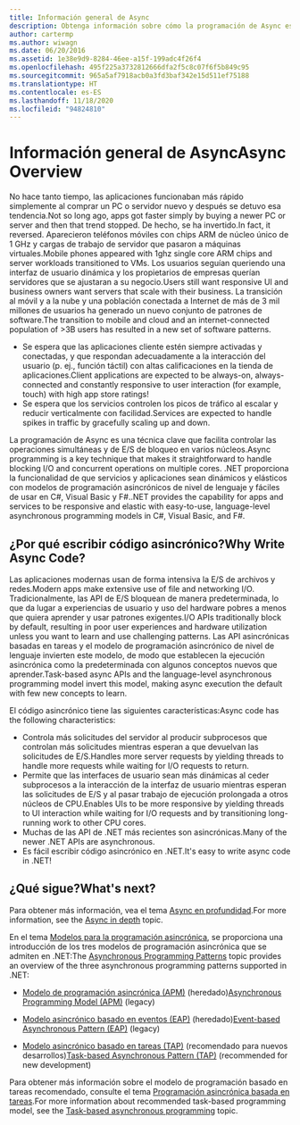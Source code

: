 ```yaml
---
title: Información general de Async
description: Obtenga información sobre cómo la programación de Async es una técnica clave que ayuda a controlar las operaciones simultáneas y de E/S de bloqueo en varios núcleos.
author: cartermp
ms.author: wiwagn
ms.date: 06/20/2016
ms.assetid: 1e38e9d9-8284-46ee-a15f-199adc4f26f4
ms.openlocfilehash: 495f225a3732812666dfa2f5c8c07f6f5b849c95
ms.sourcegitcommit: 965a5af7918acb0a3fd3baf342e15d511ef75188
ms.translationtype: HT
ms.contentlocale: es-ES
ms.lasthandoff: 11/18/2020
ms.locfileid: "94824810"
---
```

# <a name="async-overview"></a><span data-ttu-id="3f35e-103">Información general de Async</span><span class="sxs-lookup"><span data-stu-id="3f35e-103">Async Overview</span></span>

<span data-ttu-id="3f35e-104">No hace tanto tiempo, las aplicaciones funcionaban más rápido simplemente al comprar un PC o servidor nuevo y después se detuvo esa tendencia.</span><span class="sxs-lookup"><span data-stu-id="3f35e-104">Not so long ago, apps got faster simply by buying a newer PC or server and then that trend stopped.</span></span> <span data-ttu-id="3f35e-105">De hecho, se ha invertido.</span><span class="sxs-lookup"><span data-stu-id="3f35e-105">In fact, it reversed.</span></span> <span data-ttu-id="3f35e-106">Aparecieron teléfonos móviles con chips ARM de núcleo único de 1 GHz y cargas de trabajo de servidor que pasaron a máquinas virtuales.</span><span class="sxs-lookup"><span data-stu-id="3f35e-106">Mobile phones appeared with 1ghz single core ARM chips and server workloads transitioned to VMs.</span></span> <span data-ttu-id="3f35e-107">Los usuarios seguían queriendo una interfaz de usuario dinámica y los propietarios de empresas querían servidores que se ajustaran a su negocio.</span><span class="sxs-lookup"><span data-stu-id="3f35e-107">Users still want responsive UI and business owners want servers that scale with their business.</span></span> <span data-ttu-id="3f35e-108">La transición al móvil y a la nube y una población conectada a Internet de más de 3 mil millones de usuarios ha generado un nuevo conjunto de patrones de software.</span><span class="sxs-lookup"><span data-stu-id="3f35e-108">The transition to mobile and cloud and an internet-connected population of >3B users has resulted in a new set of software patterns.</span></span>

- <span data-ttu-id="3f35e-109">Se espera que las aplicaciones cliente estén siempre activadas y conectadas, y que respondan adecuadamente a la interacción del usuario (p. ej., función táctil) con altas calificaciones en la tienda de aplicaciones.</span><span class="sxs-lookup"><span data-stu-id="3f35e-109">Client applications are expected to be always-on, always-connected and constantly responsive to user interaction (for example, touch) with high app store ratings!</span></span>
- <span data-ttu-id="3f35e-110">Se espera que los servicios controlen los picos de tráfico al escalar y reducir verticalmente con facilidad.</span><span class="sxs-lookup"><span data-stu-id="3f35e-110">Services are expected to handle spikes in traffic by gracefully scaling up and down.</span></span>

<span data-ttu-id="3f35e-111">La programación de Async es una técnica clave que facilita controlar las operaciones simultáneas y de E/S de bloqueo en varios núcleos.</span><span class="sxs-lookup"><span data-stu-id="3f35e-111">Async programming is a key technique that makes it straightforward to handle blocking I/O and concurrent operations on multiple cores.</span></span> <span data-ttu-id="3f35e-112">.NET proporciona la funcionalidad de que servicios y aplicaciones sean dinámicos y elásticos con modelos de programación asincrónicos de nivel de lenguaje y fáciles de usar en C#, Visual Basic y F#.</span><span class="sxs-lookup"><span data-stu-id="3f35e-112">.NET provides the capability for apps and services to be responsive and elastic with easy-to-use, language-level asynchronous programming models in C#, Visual Basic, and F#.</span></span>

## <a name="why-write-async-code"></a><span data-ttu-id="3f35e-113">¿Por qué escribir código asincrónico?</span><span class="sxs-lookup"><span data-stu-id="3f35e-113">Why Write Async Code?</span></span>

<span data-ttu-id="3f35e-114">Las aplicaciones modernas usan de forma intensiva la E/S de archivos y redes.</span><span class="sxs-lookup"><span data-stu-id="3f35e-114">Modern apps make extensive use of file and networking I/O.</span></span> <span data-ttu-id="3f35e-115">Tradicionalmente, las API de E/S bloquean de manera predeterminada, lo que da lugar a experiencias de usuario y uso del hardware pobres a menos que quiera aprender y usar patrones exigentes.</span><span class="sxs-lookup"><span data-stu-id="3f35e-115">I/O APIs traditionally block by default, resulting in poor user experiences and hardware utilization unless you want to learn and use challenging patterns.</span></span> <span data-ttu-id="3f35e-116">Las API asincrónicas basadas en tareas y el modelo de programación asincrónico de nivel de lenguaje invierten este modelo, de modo que establecen la ejecución asincrónica como la predeterminada con algunos conceptos nuevos que aprender.</span><span class="sxs-lookup"><span data-stu-id="3f35e-116">Task-based async APIs and the language-level asynchronous programming model invert this model, making async execution the default with few new concepts to learn.</span></span>

<span data-ttu-id="3f35e-117">El código asincrónico tiene las siguientes características:</span><span class="sxs-lookup"><span data-stu-id="3f35e-117">Async code has the following characteristics:</span></span>

- <span data-ttu-id="3f35e-118">Controla más solicitudes del servidor al producir subprocesos que controlan más solicitudes mientras esperan a que devuelvan las solicitudes de E/S.</span><span class="sxs-lookup"><span data-stu-id="3f35e-118">Handles more server requests by yielding threads to handle more requests while waiting for I/O requests to return.</span></span>
- <span data-ttu-id="3f35e-119">Permite que las interfaces de usuario sean más dinámicas al ceder subprocesos a la interacción de la interfaz de usuario mientras esperan las solicitudes de E/S y al pasar trabajo de ejecución prolongada a otros núcleos de CPU.</span><span class="sxs-lookup"><span data-stu-id="3f35e-119">Enables UIs to be more responsive by yielding threads to UI interaction while waiting for I/O requests and by transitioning long-running work to other CPU cores.</span></span>
- <span data-ttu-id="3f35e-120">Muchas de las API de .NET más recientes son asincrónicas.</span><span class="sxs-lookup"><span data-stu-id="3f35e-120">Many of the newer .NET APIs are asynchronous.</span></span>
- <span data-ttu-id="3f35e-121">Es fácil escribir código asincrónico en .NET.</span><span class="sxs-lookup"><span data-stu-id="3f35e-121">It's easy to write async code in .NET!</span></span>

## <a name="whats-next"></a><span data-ttu-id="3f35e-122">¿Qué sigue?</span><span class="sxs-lookup"><span data-stu-id="3f35e-122">What's next?</span></span>

<span data-ttu-id="3f35e-123">Para obtener más información, vea el tema [Async en profundidad](async-in-depth.md).</span><span class="sxs-lookup"><span data-stu-id="3f35e-123">For more information, see the [Async in depth](async-in-depth.md) topic.</span></span>

<span data-ttu-id="3f35e-124">En el tema [Modelos para la programación asincrónica](asynchronous-programming-patterns/index.md), se proporciona una introducción de los tres modelos de programación asincrónica que se admiten en .NET:</span><span class="sxs-lookup"><span data-stu-id="3f35e-124">The [Asynchronous Programming Patterns](asynchronous-programming-patterns/index.md) topic provides an overview of the three asynchronous programming patterns supported in .NET:</span></span>  
  
- <span data-ttu-id="3f35e-125">[Modelo de programación asincrónica (APM)](asynchronous-programming-patterns/asynchronous-programming-model-apm.md) (heredado)</span><span class="sxs-lookup"><span data-stu-id="3f35e-125">[Asynchronous Programming Model (APM)](asynchronous-programming-patterns/asynchronous-programming-model-apm.md) (legacy)</span></span>  
  
- <span data-ttu-id="3f35e-126">[Modelo asincrónico basado en eventos (EAP)](asynchronous-programming-patterns/event-based-asynchronous-pattern-eap.md) (heredado)</span><span class="sxs-lookup"><span data-stu-id="3f35e-126">[Event-based Asynchronous Pattern (EAP)](asynchronous-programming-patterns/event-based-asynchronous-pattern-eap.md) (legacy)</span></span>  
  
- <span data-ttu-id="3f35e-127">[Modelo asincrónico basado en tareas (TAP)](asynchronous-programming-patterns/task-based-asynchronous-pattern-tap.md) (recomendado para nuevos desarrollos)</span><span class="sxs-lookup"><span data-stu-id="3f35e-127">[Task-based Asynchronous Pattern (TAP)](asynchronous-programming-patterns/task-based-asynchronous-pattern-tap.md) (recommended for new development)</span></span>  

<span data-ttu-id="3f35e-128">Para obtener más información sobre el modelo de programación basado en tareas recomendado, consulte el tema [Programación asincrónica basada en tareas](parallel-programming/task-based-asynchronous-programming.md).</span><span class="sxs-lookup"><span data-stu-id="3f35e-128">For more information about recommended task-based programming model, see the [Task-based asynchronous programming](parallel-programming/task-based-asynchronous-programming.md) topic.</span></span>
